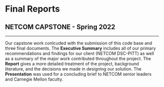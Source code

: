 # Final Reports

## NETCOM CAPSTONE - Spring 2022

---- 

Our capstone work conlcuded with the submission of this code base and three final documents. The **Executive Summary** includes all of our primary recommendations and findings for our client (NETCOM DSC-PITT) as well as a summary of the major work contributed throughout the project. The **Report** gives a more detailed treatment of the project, background literature, and the decisions we made in designing our solution. The **Presentation** was used for a concluding brief to NETCOM senior leaders and Carnegie Mellon faculty.